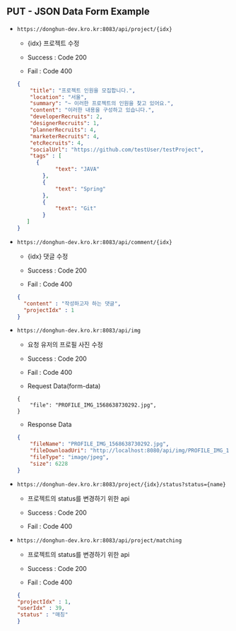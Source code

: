 ## PUT - JSON Data Form Example

* `https://donghun-dev.kro.kr:8083/api/project/{idx}`

  * {idx} 프로젝트 수정

  * Success : Code 200

  * Fail : Code 400

  ```JSON
  {
      "title": "프로젝트 인원을 모집합니다.",
      "location": "서울",
      "summary": "~ 이러한 프로젝트의 인원을 찾고 있어요.",
      "content": "이러한 내용을 구성하고 있습니다.",
      "developerRecruits": 2,
      "designerRecruits": 1,
      "plannerRecruits": 4,
      "marketerRecruits": 4,
      "etcRecruits": 4,
      "socialUrl": "https://github.com/testUser/testProject",
      "tags" : [
        {
              "text": "JAVA"
          },
          {
              "text": "Spring"
          },
          {
              "text": "Git"
          }
     ]
  }
  ```

* `https://donghun-dev.kro.kr:8083/api/comment/{idx}`

  * {idx} 댓글 수정

  * Success : Code 200

  * Fail : Code 400

  ```JSON
  {
    "content" : "작성하고자 하는 댓글",
    "projectIdx" : 1
  }
  ```

* `https://donghun-dev.kro.kr:8083/api/img`

  * 요청 유저의 프로필 사진 수정

  * Success : Code 200

  * Fail : Code 400

  * Request Data(form-data)
  ```
  {
      "file": "PROFILE_IMG_1568638730292.jpg",
  }
  ```

  * Response Data
  ```JSON
  {
      "fileName": "PROFILE_IMG_1568638730292.jpg",
      "fileDownloadUri": "http://localhost:8080/api/img/PROFILE_IMG_1568638730292.jpg",
      "fileType": "image/jpeg",
      "size": 6228
  }
  ```

* `https://donghun-dev.kro.kr:8083/project/{idx}/status?status={name}`

  * 프로젝트의 status를 변경하기 위한 api

  * Success : Code 200

  * Fail : Code 400

* `https://donghun-dev.kro.kr:8083/api/project/matching`

  * 프로젝트의 status를 변경하기 위한 api

  * Success : Code 200

  * Fail : Code 400

  ```JSON
  {
  "projectIdx" : 1,
  "userIdx" : 39,
  "status" : "매칭"
  }
  ```
